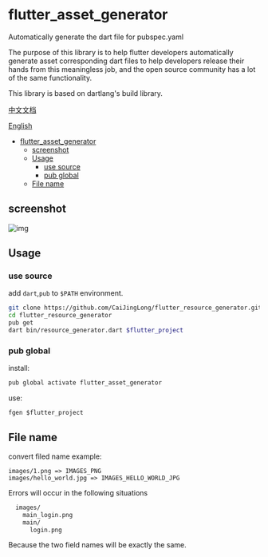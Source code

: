 # flutter_asset_generator

Automatically generate the dart file for pubspec.yaml

The purpose of this library is to help flutter developers automatically generate asset corresponding dart files to help developers release their hands from this meaningless job, and the open source community has a lot of the same functionality.

This library is based on dartlang's build library.

[中文文档](https://github.com/CaiJingLong/flutter_resource_generator/blob/master/README_CHN.md)

[English](https://github.com/CaiJingLong/flutter_resource_generator)

- [flutter_asset_generator](#flutterassetgenerator)
  - [screenshot](#screenshot)
  - [Usage](#usage)
    - [use source](#use-source)
    - [pub global](#pub-global)
  - [File name](#file-name)

## screenshot

![img](https://raw.githubusercontent.com/CaiJingLong/some_asset/master/asset_gen_3.0.gif)

## Usage

### use source

add `dart`,`pub` to `$PATH` environment.

```bash
git clone https://github.com/CaiJingLong/flutter_resource_generator.git
cd flutter_resource_generator
pub get
dart bin/resource_generator.dart $flutter_project
```

### pub global

install:

```bash
pub global activate flutter_asset_generator
```

use:

`fgen $flutter_project`

## File name

convert filed name example:

    images/1.png => IMAGES_PNG
    images/hello_world.jpg => IMAGES_HELLO_WORLD_JPG

Errors will occur in the following situations

```bash
  images/
    main_login.png
    main/
      login.png
```

Because the two field names will be exactly the same.
